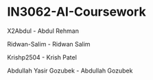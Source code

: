 # IN3062-AI-Coursework

X2Abdul - Abdul Rehman

Ridwan-Salim - Ridwan Salim

Krishp2504 - Krish Patel

Abdullah Yasir Gozubek - Abdullah Gozubek
